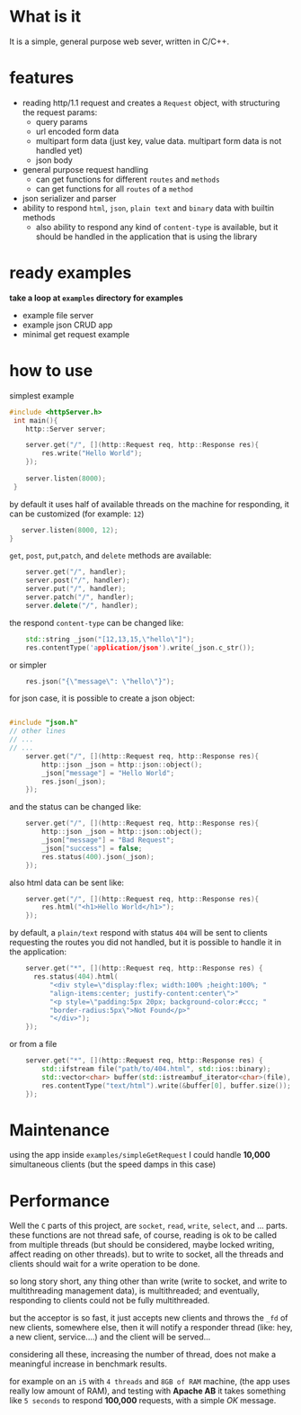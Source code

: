 What is it
==========
It is a simple, general purpose web sever, written in C/C++.

features
========
*   reading http/1.1 request and creates a `Request` object, with structuring the request params:
    *  query params
    *  url encoded form data
    *  multipart form data (just key, value data. multipart form data is not handled yet)
    *  json body 
*   general purpose request handling
    *   can get functions for different `routes` and `methods`
    *   can get functions for all `routes` of a `method`
*   json serializer and parser
*   ability to respond `html`, `json`, `plain text` and `binary` data with builtin methods
    *   also ability to respond any kind of `content-type` is available, but it should be handled in the application that is using the library

ready examples
==============
**take a loop at `examples` directory for examples**
*   example file server
*   example json CRUD app
*   minimal get request example
  
how to use
==========
simplest example
```cpp
#include <httpServer.h>
 int main(){
    http::Server server;

    server.get("/", [](http::Request req, http::Response res){
        res.write("Hello World");
    });
    
    server.listen(8000);
 }
 ```

 by default it uses half of available threads on the machine for responding, it can be customized (for example: `12`)
 ```cpp
    server.listen(8000, 12);
 }
 ```
`get`, `post`, `put`,`patch`, and `delete` methods are available:
```cpp
    server.get("/", handler);
    server.post("/", handler);
    server.put("/", handler);
    server.patch("/", handler);
    server.delete("/", handler);
```
the respond `content-type` can be changed like:
```cpp
    std::string _json("[12,13,15,\"hello\"]");
    res.contentType('application/json').write(_json.c_str());
```
or simpler
```cpp
    res.json("{\"message\": \"hello\"}");
```
for json case, it is possible to create a json object:
```cpp

#include "json.h"
// other lines
// ...
// ...
    server.get("/", [](http::Request req, http::Response res){
        http::json _json = http::json::object();
        _json["message"] = "Hello World";
        res.json(_json);
    });
```
and the status can be changed like:
```cpp
    server.get("/", [](http::Request req, http::Response res){
        http::json _json = http::json::object();
        _json["message"] = "Bad Request";
        _json["success"] = false;
        res.status(400).json(_json);
    });
```
also html data can be sent like:
```cpp
    server.get("/", [](http::Request req, http::Response res){
        res.html("<h1>Hello World</h1>");
    });
```

by default, a `plain/text` respond with status `404` will be sent to clients requesting the routes you did not handled, but it is possible to handle it in the application:
```cpp
    server.get("*", [](http::Request req, http::Response res) {
      res.status(404).html(
          "<div style=\"display:flex; width:100% ;height:100%; "
          "align-items:center; justify-content:center\">"
          "<p style=\"padding:5px 20px; background-color:#ccc; "
          "border-radius:5px\">Not Found</p>"
          "</div>");
    });
```
or from a file
```cpp
    server.get("*", [](http::Request req, http::Response res) {
        std::ifstream file("path/to/404.html", std::ios::binary);
        std::vector<char> buffer(std::istreambuf_iterator<char>(file), {});
        res.contentType("text/html").write(&buffer[0], buffer.size());
    });
```

Maintenance
===========
using the app inside `examples/simpleGetRequest` I could handle **10,000** simultaneous clients (but the speed damps in this case)

Performance
===========
Well the `C` parts of this project, are `socket`, `read`, `write`, `select`, and ... parts. these functions are not thread safe, of course, reading is ok to be called from multiple threads (but should be considered, maybe locked writing, affect reading on other threads). but to write to socket, all the threads and clients should wait for a write operation to be done.

so long story short, any thing other than write (write to socket, and write to multithreading management data), is multithreaded; and eventually, responding to clients could not be fully multithreaded. 

but the acceptor is so fast, it just accepts new clients and throws the `_fd` of new clients, somewhere else, then it will notify a responder thread (like: hey, a new client, service....) and the client will be served...

considering all these, increasing the number of thread, does not make a meaningful increase in benchmark results.

for example on an `i5` with `4 threads` and `8GB of RAM` machine, (the app uses really low amount of RAM), and testing with **Apache AB** it takes something like `5 seconds` to respond **100,000** requests, with a simple *OK* message.